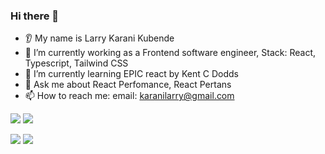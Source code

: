 ### Hi there 👋

- 👂 My name is Larry Karani Kubende
- 🔭 I’m currently working as a Frontend software engineer, Stack: React, Typescript, Tailwind CSS
- 🌱 I’m currently learning EPIC react by Kent C Dodds
- 💬 Ask me about React Perfomance, React Pertans
- 📫 How to reach me: email: karanilarry@gmail.com



<img src="https://github-readme-stats.vercel.app/api?username=LarryKarani&show_icons=true"/>

<img src="https://github-readme-streak-stats.herokuapp.com/?user=LarryKarani"/>


[![](https://img.shields.io/badge/Medium-12100E?style=for-the-badge&logo=medium&logoColor=white)](https://medium.com/@lovvete)
[![](https://img.shields.io/badge/linkedin-%230077B5.svg?style=for-the-badge&logo=linkedin)](https://www.linkedin.com/in/larry-karani/)
